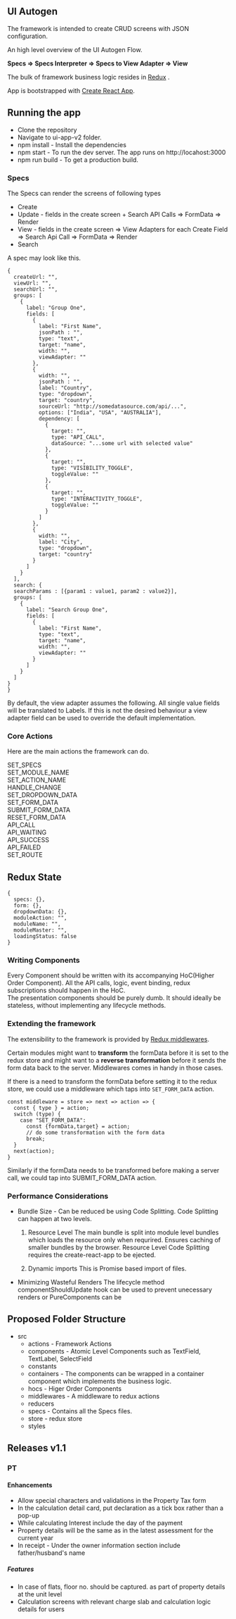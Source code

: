 ## UI Autogen

The framework is intended to create CRUD screens with JSON configuration.

An high level overview of the UI Autogen Flow.

**Specs => Specs Interpreter => Specs to View Adapter => View**

The bulk of framework business logic resides in [Redux](https://redux.js.org/) .

App is bootstrapped with [Create React App](https://github.com/facebook/create-react-app).


## Running the app
+ Clone the repository
+ Navigate to ui-app-v2 folder.
+ npm install - Install the dependencies
+ npm start - To run the dev server. The app runs on http://locahost:3000
+ npm run build - To get a production build.


### Specs

The Specs can render the screens of following types

   + Create
   + Update - fields in the create screen + Search API Calls => FormData => Render
   + View - fields in the create screen => View Adapters for each Create Field => Search Api Call => FormData => Render
   + Search

A spec may look like this.
  ```
  {
    createUrl: "",
    viewUrl: "",
    searchUrl: "",
    groups: [
      {
        label: "Group One",
        fields: [
          {
            label: "First Name",
            jsonPath : "",
            type: "text",
            target: "name",
            width: "",
            viewAdapter: ""
          },
          {
            width: "",
            jsonPath : "",
            label: "Country",
            type: "dropdown",
            target: "country",
            sourceUrl: "http://somedatasource.com/api/...",
            options: ["India", "USA", "AUSTRALIA"],
            dependency: [
              {
                target: "",
                type: "API_CALL",
                dataSource: "...some url with selected value"
              },
              {
                target: "",
                type: "VISIBILITY_TOGGLE",
                toggleValue: ""
              },
              {
                target: "",
                type: "INTERACTIVITY_TOGGLE",
                toggleValue: ""
              }
            ]
          },
          {
            width: "",
            label: "City",
            type: "dropdown",
            target: "country"
          }
        ]
      }
    ],
    search: {
    searchParams : [{param1 : value1, param2 : value2}],
    groups: [
      {
        label: "Search Group One",
        fields: [
          {
            label: "First Name",
            type: "text",
            target: "name",
            width: "",
            viewAdapter: ""
          }
        ]
      }
    ]
  }
 }
 ```

By default, the view adapter assumes the following. All single value fields will be translated to Labels. If this is not the desired behaviour a view adapter field can be used to override the default implementation.  

### Core Actions

Here are the main actions the framework can do.

SET_SPECS    
SET_MODULE_NAME   
SET_ACTION_NAME    
HANDLE_CHANGE    
SET_DROPDOWN_DATA   
SET_FORM_DATA  
SUBMIT_FORM_DATA  
RESET_FORM_DATA   
API_CALL  
API_WAITING  
API_SUCCESS  
API_FAILED  
SET_ROUTE  


## Redux State
```
{
  specs: {},
  form: {},
  dropdownData: {},
  moduleAction: "",
  moduleName: "",
  moduleMaster: "",
  loadingStatus: false
}
```


### Writing Components

Every Component should be written with its accompanying HoC(Higher Order Component).
All the API calls, logic, event binding, redux subscriptions should happen in the HoC.  
The presentation components should be purely dumb. It should ideally be stateless, without implementing any lifecycle methods.


### Extending the framework
 The extensibility to the framework is provided by [Redux middlewares](https://redux.js.org/docs/advanced/Middleware.html).

 Certain modules might want to **transform** the formData before it is set to the redux store and might want to a **reverse transformation** before it sends the form data back to the server. Middlewares comes in handy in those cases.

 If there is a need to transform the formData before setting it to the redux store, we could use a middleware which taps into `SET_FORM_DATA` action.

```
const middleware = store => next => action => {
  const { type } = action;
  switch (type) {
    case "SET_FORM_DATA":
      const {formData,target} = action;
      // do some transformation with the form data
      break;
  }
  next(action);
}
```

Similarly if the formData needs to be transformed before making a server call, we could tap into SUBMIT_FORM_DATA action.

### Performance Considerations

+ Bundle Size - Can be reduced be using Code Splitting. Code Splitting can happen at two levels.

    1) Resource Level
        The main bundle is split into module level bundles which loads the resource only when requrired.
        Ensures caching of smaller bundles by the browser.
        Resource Level Code Splitting requires the create-react-app to be ejected.

    2) Dynamic imports
        This is Promise based import of files.

+ Minimizing Wasteful Renders
   The lifecycle method componentShouldUpdate hook can be used to prevent unecessary renders or PureComponents can be


## Proposed Folder Structure

  + src
    + actions - Framework Actions
    + components - Atomic Level Components such as TextField, TextLabel, SelectField
    + constants
    + containers - The components can be wrapped in a container component which implements the business logic.
    + hocs - Higer Order Components
    + middlewares - A middleware to redux actions
    + reducers
    + specs - Contains all the Specs files.
    + store - redux store
    + styles


## Releases v1.1

### PT
#### Enhancements
+ Allow special characters and validations in the Property Tax form
+ In the calculation detail card, put declaration as a tick box rather than a pop-up
+ While calculating Interest include the day of the payment
+ Property details will be the same as in the latest assessment for the current year
+ In receipt - Under the owner information section include father/husband's name

##### Features
+ In case of flats, floor no. should be captured. as part of property details at the unit level
+ Calculation screens with relevant charge slab and calculation logic details for users  
